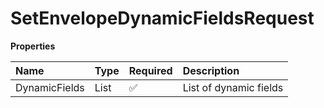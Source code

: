 # SetEnvelopeDynamicFieldsRequest

**Properties**

| Name          | Type               | Required | Description            |
| :------------ | :----------------- | :------- | :--------------------- |
| DynamicFields | List<DynamicField> | ✅       | List of dynamic fields |
